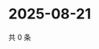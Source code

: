 # 2025-08-21

共 0 条

<!-- BEGIN ZHIHUVIDEO -->
<!-- 最后更新时间 Thu Aug 21 2025 11:35:19 GMT+0800 (China Standard Time) -->

<!-- END ZHIHUVIDEO -->
